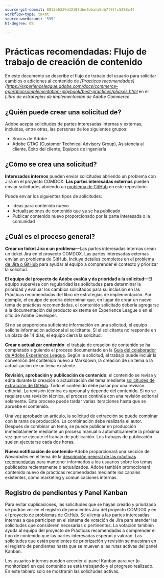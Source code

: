 ```yaml
---
source-git-commit: 8013e6339d42108dbefbbafa5db7f9ffc5288c4f
workflow-type: tm+mt
source-wordcount: '595'
ht-degree: 0%

---
```

# Prácticas recomendadas: Flujo de trabajo de creación de contenido

En este documento se describe el flujo de trabajo del usuario para solicitar cambios o adiciones al contenido de *[Prácticas recomendadas] (https://experienceleague.adobe.com/docs/commerce-operations/implementation-playbook/best-practices/phases.html* en el *Libro de estrategias de implementación de Adobe Commerce*.

## ¿Quién puede crear una solicitud de?

Adobe acepta solicitudes de partes interesadas internas y externas, incluidas, entre otras, las personas de los siguientes grupos:

- Socios de Adobe
- Adobe CTAG (Customer Technical Advisory Group), Asistencia al cliente, Éxito del cliente, Equipos de ingeniería

## ¿Cómo se crea una solicitud?

**Interesados internos** pueden enviar solicitudes abriendo un problema con Jira en el proyecto COMDOX. **Las partes interesadas externas** pueden enviar solicitudes abriendo un [problema de GitHub](https://github.com/AdobeDocs/commerce-operations.en/issues/new/choose) en este repositorio.

Puede enviar los siguientes tipos de solicitudes:

- Ideas para contenido nuevo
- Actualizaciones de contenido que ya se ha publicado
- Publicar contenido nuevo proporcionado por la parte interesada o la comunidad

## ¿Cuál es el proceso general?


**Crear un ticket Jira o un problema**—Las partes interesadas internas crean un ticket Jira en el proyecto COMDOX. Las partes interesadas externas envían un problema de GitHub. Incluya detalles completos en el [problema de Jira o GitHub](https://github.com/AdobeDocs/commerce-operations.en/issues/new/choose) para ayudar al equipo a comprender el contexto y priorizar la solicitud.

**El equipo del proyecto de Adobe evalúa y da prioridad a la solicitud**—El equipo supervisa con regularidad las solicitudes para determinar la prioridad y evaluar los cambios solicitados para su inclusión en las Prácticas recomendadas del libro de estrategias de implementación. Por ejemplo, el equipo de podría determinar que, en lugar de crear un nuevo tema de prácticas recomendadas, el contenido solicitado debería agregarse a la documentación del producto existente en Experience League o en el sitio de Adobe Developer.

Si no se proporciona suficiente información en una solicitud, el equipo solicita información adicional al solicitante. Si el solicitante no responde en un plazo de 14 días, el equipo cierra la solicitud.

**Crear o actualizar contenido**: el trabajo de creación de contenido se ha completado siguiendo el proceso documentado en la [Guía del colaborador de Adobe Experience League](https://experienceleague.adobe.com/docs/contributor/contributor-guide/introduction.html). Según la solicitud, el trabajo puede incluir la conversión del contenido nuevo a Markdown, la creación de un tema o la actualización de un tema existente.

**Revisión, aprobación y publicación de contenido**: el contenido se revisa y edita durante la creación o actualización del tema mediante [solicitudes de extracción de GitHub](https://experienceleague.adobe.com/docs/contributor/contributor-guide/setup/git-fundamentals.html?lang=en#pull-requests). Todo el contenido debe pasar por una revisión editorial. La revisión técnica es opcional y depende del contenido. Si no se requiere una revisión técnica, el proceso continúa con una revisión editorial solamente. Este proceso puede tardar varias iteraciones hasta que se apruebe el contenido.

Una vez aprobado un artículo, la solicitud de extracción se puede combinar con la rama de producción. La combinación debe realizarla el autor. Después de combinar un tema, se puede publicar en producción inmediatamente mediante un proceso manual o automáticamente la próxima vez que se ejecute el trabajo de publicación. Los trabajos de publicación suelen ejecutarse cada dos horas.

**Nueva notificación de contenido**-Adobe proporcionará una sección de *Novedades* en el tema de la [descripción general de las prácticas recomendadas](https://experienceleague.adobe.com/docs/commerce-operations/implementation-playbook/best-practices/phases.html?lang=en) para mantener informados a los usuarios sobre los temas publicados recientemente o actualizados. Adobe también promocionará contenido nuevo de prácticas recomendadas mediante los canales existentes, como marketing y comunicaciones internas.

## Registro de pendientes y Panel Kanban

Para evitar duplicaciones, las solicitudes que se hayan creado y priorizado se podrán ver en el registro de pendientes Jira del proyecto COMDOX y en el [proyecto de problemas de GitHub](https://github.com/orgs/AdobeDocs/projects/6/views/1). Se alienta a las partes interesadas internas a que participen en el sistema de votación de Jira para atender las solicitudes que consideren necesarias o pertinentes. La votación también ayuda al equipo del proyecto de Prácticas recomendadas a comprender el tipo de contenido que las partes interesadas esperan y valoran. Las solicitudes que están pendientes de priorización y revisión se muestran en el registro de pendientes hasta que se mueven a las rutas activas del panel Kanban.

Los usuarios internos pueden acceder al panel Kanban para ver (o monitorizar) en qué contenido se está trabajando y el progreso realizado. En este tablero solo se mostrarán las solicitudes activas.
